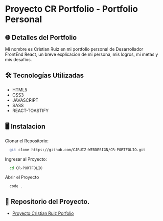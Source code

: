 # Proyecto CR Portfolio - Portfolio Personal 

## 🌐 Detalles del Portfolio

Mi nombre es Cristian Ruiz en mi portfolio personal de Desarrollador FrontEnd React, un breve explicacion de mi persona, mis logros, mi metas y mis desafios. 

## 🛠 Tecnologías Utilizadas

- HTML5
- CSS3
- JAVASCRIPT
- SASS
- REACT-TOASTIFY

## 🖥 Instalacion

Clonar el Repositorio: 

```bash
  git clone https://github.com/CJRUIZ-WEBDESIGN/CR-PORTFOLIO.git
```

Ingresar al Proyecto:

```bash
  cd CR-PORTFOLIO
```

Abrir el Proyecto 
```bash
  code .
```

## 🔗 Repositorio del Proyecto.
- [Proyecto Cristian Ruiz Porfolio](https://github.com/CJRUIZ-WEBDESIGN/CR-PORTFOLIO)